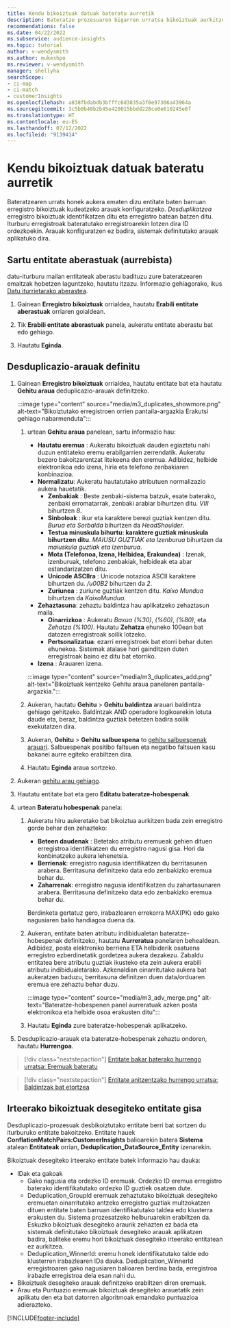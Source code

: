```yaml
---
title: Kendu bikoiztuak datuak bateratu aurretik
description: Bateratze prozesuaren bigarren urratsa bikoiztuak aurkitzen direnean zein erregistro gorde behar den hautatzea da.
recommendations: false
ms.date: 04/22/2022
ms.subservice: audience-insights
ms.topic: tutorial
author: v-wendysmith
ms.author: mukeshpo
ms.reviewer: v-wendysmith
manager: shellyha
searchScope:
- ci-map
- ci-match
- customerInsights
ms.openlocfilehash: a838fbdabdb3bfffc6d3835a3f0e97306a43964a
ms.sourcegitcommit: 3c5b0b40b2b45e420015bbdd228ce0e610245e6f
ms.translationtype: HT
ms.contentlocale: eu-ES
ms.lasthandoff: 07/12/2022
ms.locfileid: "9139414"
---
```

# <a name="remove-duplicates-before-unifying-data"></a>Kendu bikoiztuak datuak bateratu aurretik

Bateratzearen urrats honek aukera ematen dizu entitate baten barruan erregistro bikoiztuak kudeatzeko arauak konfiguratzeko. *Desduplikatzea* erregistro bikoiztuak identifikatzen ditu eta erregistro batean batzen ditu. Iturburu erregistroak bateratutako erregistroarekin lotzen dira ID ordezkoekin. Arauak konfiguratzen ez badira, sistemak definitutako arauak aplikatuko dira.

## <a name="include-enriched-entities-preview"></a>Sartu entitate aberastuak (aurrebista)

datu-iturburu mailan entitateak aberastu badituzu zure bateratzearen emaitzak hobetzen laguntzeko, hautatu itzazu. Informazio gehiagorako, ikus [Datu iturrietarako aberastea](data-sources-enrichment.md).

1. Gainean **Erregistro bikoiztuak** orrialdea, hautatu **Erabili entitate aberastuak** orriaren goialdean.

1. Tik **Erabili entitate aberastuak** panela, aukeratu entitate aberastu bat edo gehiago.

1. Hautatu **Eginda**.

## <a name="define-deduplication-rules"></a>Desduplicazio-arauak definitu

1. Gainean **Erregistro bikoiztuak** orrialdea, hautatu entitate bat eta hautatu **Gehitu araua** deduplicazio-arauak definitzeko.

   :::image type="content" source="media/m3_duplicates_showmore.png" alt-text="Bikoiztutako erregistroen orrien pantaila-argazkia Erakutsi gehiago nabarmenduta":::

   1. urtean **Gehitu araua** panelean, sartu informazio hau:
      - **Hautatu eremua** : Aukeratu bikoiztuak dauden egiaztatu nahi duzun entitateko eremu erabilgarrien zerrendatik. Aukeratu bezero bakoitzarentzat litekeena den eremua. Adibidez, helbide elektronikoa edo izena, hiria eta telefono zenbakiaren konbinazioa.
      - **Normalizatu**: Aukeratu hautatutako atributuen normalizazio aukera hauetatik.
        - **Zenbakiak** : Beste zenbaki-sistema batzuk, esate baterako, zenbaki erromatarrak, zenbaki arabiar bihurtzen ditu. *VIII* bihurtzen *8*.
        - **Sinboloak** : ikur eta karaktere berezi guztiak kentzen ditu. *Burua eta Sorbalda* bihurtzen da *HeadShoulder*.
        - **Testua minuskula bihurtu: karaktere guztiak minuskula bihurtzen ditu**. *MAIUSU GUZTIAK eta Izenburua* bihurtzen da *maiuskula guztiak eta izenburua*.
        - **Mota (Telefonoa, Izena, Helbidea, Erakundea)** : Izenak, izenburuak, telefono zenbakiak, helbideak eta abar estandarizatzen ditu.
        - **Unicode ASCIIra** : Unicode notazioa ASCII karaktere bihurtzen du. */u00B2* bihurtzen da *2*.
        - **Zuriunea** : zuriune guztiak kentzen ditu. *Kaixo   Mundua* bihurtzen da *KaixoMundua*.
      - **Zehaztasuna**: zehaztu baldintza hau aplikatzeko zehaztasun maila.
        - **Oinarrizkoa** : Aukeratu *Baxua (%30)*, *(%60)*, *(%80)*, eta *Zehatza (%100)*. Hautatu **Zehatza** ehuneko 100ean bat datozen erregistroak soilik lotzeko.
        - **Pertsonalizatua**: ezarri erregistroek bat etorri behar duten ehunekoa. Sistemak atalase hori gainditzen duten erregistroak baino ez ditu bat etorriko.
      - **Izena** : Arauaren izena.

      :::image type="content" source="media/m3_duplicates_add.png" alt-text="Bikoiztuak kentzeko Gehitu araua panelaren pantaila-argazkia.":::

   1. Aukeran, hautatu **Gehitu** > **Gehitu baldintza** arauari baldintza gehiago gehitzeko. Baldintzak AND operadore logikoarekin lotuta daude eta, beraz, baldintza guztiak betetzen badira soilik exekutatzen dira.

   1. Aukeran, **Gehitu** > **Gehitu salbuespena** to [gehitu salbuespenak arauari](match-entities.md#add-exceptions-to-a-rule). Salbuespenak positibo faltsuen eta negatibo faltsuen kasu bakanei aurre egiteko erabiltzen dira.

   1. Hautatu **Eginda** araua sortzeko.

1. Aukeran [gehitu arau gehiago](#define-deduplication-rules).

1. Hautatu entitate bat eta gero **Editatu bateratze-hobespenak**.

1. urtean **Bateratu hobespenak** panela:
   1. Aukeratu hiru aukeretako bat bikoiztua aurkitzen bada zein erregistro gorde behar den zehazteko:
      - **Beteen daudenak** : Betetako atributu eremueak gehien dituen erregistroa identifikatzen du erregistro nagusi gisa. Hori da konbinatzeko aukera lehenetsia.
      - **Berrienak**: erregistro nagusia identifikatzen du berritasunen arabera. Berritasuna definitzeko data edo zenbakizko eremua behar du.
      - **Zaharrenak**: erregistro nagusia identifikatzen du zahartasunaren arabera. Berritasuna definitzeko data edo zenbakizko eremua behar du.
      
      Berdinketa gertatuz gero, irabazlearen errekorra MAX(PK) edo gako nagusiaren balio handiagoa duena da.
      
   1. Aukeran, entitate baten atributu indibidualetan bateratze-hobespenak definitzeko, hautatu **Aurreratua** panelaren behealdean. Adibidez, posta elektroniko berriena ETA helbiderik osatuena erregistro ezberdinetatik gordetzea aukera dezakezu. Zabaldu entitatea bere atributu guztiak ikusteko eta zein aukera erabili atributu indibidualetarako. Azkenaldian oinarritutako aukera bat aukeratzen baduzu, berritasuna definitzen duen data/orduaren eremua ere zehaztu behar duzu.

      :::image type="content" source="media/m3_adv_merge.png" alt-text="Bateratze-hobespenen panel aurreratuak azken posta elektronikoa eta helbide osoa erakusten ditu":::

   1. Hautatu **Eginda** zure bateratze-hobespenak aplikatzeko.

1. Desduplicazio-arauak eta bateratze-hobespenak zehaztu ondoren, hautatu **Hurrengoa**.
  
> [!div class="nextstepaction"]
> [Entitate bakar baterako hurrengo urratsa: Eremuak bateratu](merge-entities.md)

> [!div class="nextstepaction"]
> [Entitate anitzentzako hurrengo urratsa: Baldintzak bat etortzea](match-entities.md)

## <a name="deduplication-output-as-an-entity"></a>Irteerako bikoiztuak desegiteko entitate gisa

Desduplicazio-prozesuak desbikoiztutako entitate berri bat sortzen du iturburuko entitate bakoitzeko. Entitate hauek **ConflationMatchPairs:CustomerInsights** balioarekin batera **Sistema** atalean **Entitateak** orrian, **Deduplication_DataSource_Entity** izenarekin.

Bikoiztuak desegiteko irteerako entitate batek informazio hau dauka:

- IDak eta gakoak
  - Gako nagusia eta ordezko ID eremuak. Ordezko ID eremua erregistro baterako identifikatutako ordezko ID guztiek osatzen dute.
  - Deduplication_GroupId eremuak zehaztutako bikoiztuak desegiteko eremuetan oinarritutako antzeko erregistro guztiak multzokatzen dituen entitate baten barruan identifikatutako taldea edo klusterra erakusten du. Sistema prozesatzeko helburuarekin erabiltzen da. Eskuzko bikoiztuak desegiteko araurik zehazten ez bada eta sistemak definitutako bikoiztuak desegiteko arauak aplikatzen badira, baliteke eremu hori bikoiztuak desegiteko irteerako entitatean ez aurkitzea.
  - Deduplication_WinnerId: eremu honek identifikatutako talde edo klusterren irabazlearen IDa dauka. Deduplication_WinnerId erregistroaren gako nagusiaren balioaren berdina bada, erregistroa irabazle erregistroa dela esan nahi du.
- Bikoiztuak desegiteko arauak definitzeko erabiltzen diren eremuak.
- Arau eta Puntuazio eremuak bikoiztuak desegiteko arauetatik zein aplikatu den eta bat datorren algoritmoak emandako puntuazioa adierazteko.

[!INCLUDE[footer-include](includes/footer-banner.md)]

